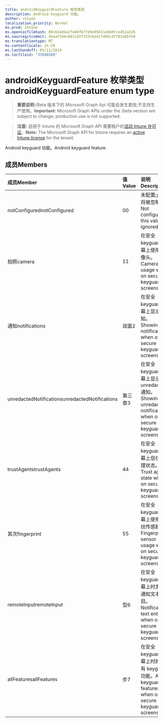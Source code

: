 ```yaml
---
title: androidKeyguardFeature 枚举类型
description: Android keyguard 功能。
author: rolyon
localization_priority: Normal
ms.prod: Intune
ms.openlocfilehash: 00c63a04a2fe84f67fd9e05011eb68fce452a326
ms.sourcegitcommit: 94aaf594c881c02f353c6a417460cdf783a0bfe0
ms.translationtype: MT
ms.contentlocale: zh-CN
ms.lasthandoff: 05/11/2019
ms.locfileid: "33948560"
---
```

# <a name="androidkeyguardfeature-enum-type"></a><span data-ttu-id="87c3f-103">androidKeyguardFeature 枚举类型</span><span class="sxs-lookup"><span data-stu-id="87c3f-103">androidKeyguardFeature enum type</span></span>

> <span data-ttu-id="87c3f-104">**重要说明:**/Beta 版本下的 Microsoft Graph Api 可能会发生更改;不支持生产使用。</span><span class="sxs-lookup"><span data-stu-id="87c3f-104">**Important:** Microsoft Graph APIs under the /beta version are subject to change; production use is not supported.</span></span>

> <span data-ttu-id="87c3f-105">**注意:** 适用于 Intune 的 Microsoft Graph API 需要租户的[活动 Intune 许可证](https://go.microsoft.com/fwlink/?linkid=839381)。</span><span class="sxs-lookup"><span data-stu-id="87c3f-105">**Note:** The Microsoft Graph API for Intune requires an [active Intune license](https://go.microsoft.com/fwlink/?linkid=839381) for the tenant.</span></span>

<span data-ttu-id="87c3f-106">Android keyguard 功能。</span><span class="sxs-lookup"><span data-stu-id="87c3f-106">Android keyguard feature.</span></span>

## <a name="members"></a><span data-ttu-id="87c3f-107">成员</span><span class="sxs-lookup"><span data-stu-id="87c3f-107">Members</span></span>
|<span data-ttu-id="87c3f-108">成员</span><span class="sxs-lookup"><span data-stu-id="87c3f-108">Member</span></span>|<span data-ttu-id="87c3f-109">值</span><span class="sxs-lookup"><span data-stu-id="87c3f-109">Value</span></span>|<span data-ttu-id="87c3f-110">说明</span><span class="sxs-lookup"><span data-stu-id="87c3f-110">Description</span></span>|
|:---|:---|:---|
|<span data-ttu-id="87c3f-111">notConfigured</span><span class="sxs-lookup"><span data-stu-id="87c3f-111">notConfigured</span></span>|<span data-ttu-id="87c3f-112">0</span><span class="sxs-lookup"><span data-stu-id="87c3f-112">0</span></span>|<span data-ttu-id="87c3f-113">未配置;此值将被忽略。</span><span class="sxs-lookup"><span data-stu-id="87c3f-113">Not configured; this value is ignored.</span></span>|
|<span data-ttu-id="87c3f-114">拍照</span><span class="sxs-lookup"><span data-stu-id="87c3f-114">camera</span></span>|<span data-ttu-id="87c3f-115">1</span><span class="sxs-lookup"><span data-stu-id="87c3f-115">1</span></span>|<span data-ttu-id="87c3f-116">在安全 keyguard 屏幕上使用摄像头。</span><span class="sxs-lookup"><span data-stu-id="87c3f-116">Camera usage when on secure keyguard screens.</span></span>|
|<span data-ttu-id="87c3f-117">通知</span><span class="sxs-lookup"><span data-stu-id="87c3f-117">notifications</span></span>|<span data-ttu-id="87c3f-118">双面</span><span class="sxs-lookup"><span data-stu-id="87c3f-118">2</span></span>|<span data-ttu-id="87c3f-119">在安全 keyguard 屏幕上显示通知。</span><span class="sxs-lookup"><span data-stu-id="87c3f-119">Showing notifications when on secure keyguard screens.</span></span>|
|<span data-ttu-id="87c3f-120">unredactedNotifications</span><span class="sxs-lookup"><span data-stu-id="87c3f-120">unredactedNotifications</span></span>|<span data-ttu-id="87c3f-121">第三章</span><span class="sxs-lookup"><span data-stu-id="87c3f-121">3</span></span>|<span data-ttu-id="87c3f-122">在安全 keyguard 屏幕上显示 unredacted 通知。</span><span class="sxs-lookup"><span data-stu-id="87c3f-122">Showing unredacted notifications when on secure keyguard screens.</span></span>|
|<span data-ttu-id="87c3f-123">trustAgents</span><span class="sxs-lookup"><span data-stu-id="87c3f-123">trustAgents</span></span>|<span data-ttu-id="87c3f-124">4</span><span class="sxs-lookup"><span data-stu-id="87c3f-124">4</span></span>|<span data-ttu-id="87c3f-125">在安全 keyguard 屏幕上信任代理状态。</span><span class="sxs-lookup"><span data-stu-id="87c3f-125">Trust agent state when on secure keyguard screens.</span></span>|
|<span data-ttu-id="87c3f-126">其次</span><span class="sxs-lookup"><span data-stu-id="87c3f-126">fingerprint</span></span>|<span data-ttu-id="87c3f-127">5</span><span class="sxs-lookup"><span data-stu-id="87c3f-127">5</span></span>|<span data-ttu-id="87c3f-128">在安全 keyguard 屏幕上使用指纹传感器。</span><span class="sxs-lookup"><span data-stu-id="87c3f-128">Fingerprint sensor usage when on secure keyguard screens.</span></span>|
|<span data-ttu-id="87c3f-129">remoteInput</span><span class="sxs-lookup"><span data-stu-id="87c3f-129">remoteInput</span></span>|<span data-ttu-id="87c3f-130">型</span><span class="sxs-lookup"><span data-stu-id="87c3f-130">6</span></span>|<span data-ttu-id="87c3f-131">在安全 keyguard 屏幕上时发出通知文本条目。</span><span class="sxs-lookup"><span data-stu-id="87c3f-131">Notification text entry when on secure keyguard screens.</span></span>|
|<span data-ttu-id="87c3f-132">allFeatures</span><span class="sxs-lookup"><span data-stu-id="87c3f-132">allFeatures</span></span>|<span data-ttu-id="87c3f-133">步</span><span class="sxs-lookup"><span data-stu-id="87c3f-133">7</span></span>|<span data-ttu-id="87c3f-134">在安全 keyguard 屏幕上时的所有 keyguard 功能。</span><span class="sxs-lookup"><span data-stu-id="87c3f-134">All keyguard features when on secure keyguard screens.</span></span>|




